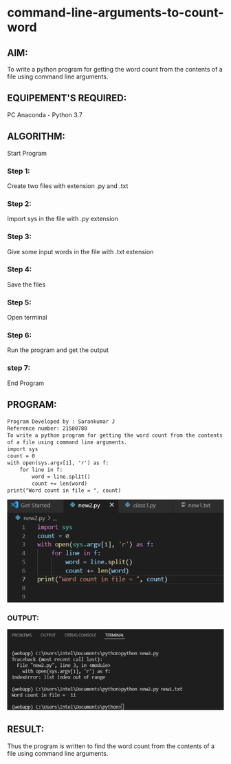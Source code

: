 # command-line-arguments-to-count-word
## AIM:
To write a python program for getting the word count from the contents of a file using command line arguments.
## EQUIPEMENT'S REQUIRED: 
PC
Anaconda - Python 3.7
## ALGORITHM: 

Start Program

### Step 1:
Create two files with extension .py and .txt

### Step 2: 
Import sys in the file with .py extension
 
### Step 3: 
Give some input words in the file with .txt extension

### Step 4:  
Save the files

### Step 5: 
Open terminal

### Step 6:
Run the program and get the output

### step 7:
End Program

## PROGRAM:
~~~
Program Developed by : Sarankumar J
Reference number: 21500780
To write a python program for getting the word count from the contents of a file using command line arguments.
import sys
count = 0
with open(sys.argv[1], 'r') as f:
    for line in f:
        word = line.split()
        count += len(word)
print("Word count in file = ", count) 

~~~

![gitlogo](./program.png)

### OUTPUT:

![gitlogo](./output.png)



## RESULT:
Thus the program is written to find the word count from the contents of a file using command line arguments.
